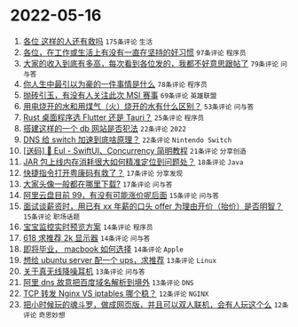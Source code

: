 # 2022-05-16

1. [各位 这样的人还有救吗](https://www.v2ex.com/t/853076) `175条评论` `生活`
1. [各位，在工作或生活上有没有一直在坚持的好习惯](https://www.v2ex.com/t/853078) `97条评论` `程序员`
1. [大家的收入到底有多高，每次看到各位发的，我都不好意思跟帖了](https://www.v2ex.com/t/853121) `79条评论` `问与答`
1. [你人生中最引以为豪的一件事情是什么](https://www.v2ex.com/t/853130) `78条评论` `程序员`
1. [抛砖引玉，有没有人关注此次 MSI 赛事](https://www.v2ex.com/t/853071) `69条评论` `英雄联盟`
1. [用电烧开的水和用煤气（火）烧开的水有什么区别？](https://www.v2ex.com/t/853079) `53条评论` `问与答`
1. [Rust 桌面程序选 Flutter 还是 Tauri？](https://www.v2ex.com/t/853174) `25条评论` `程序员`
1. [搭建这样的一个 db 网站是否犯法](https://www.v2ex.com/t/853221) `22条评论` `2022`
1. [DNS 给 switch 加速到底啥原理？](https://www.v2ex.com/t/853106) `22条评论` `Nintendo Switch`
1. [[送码] 🎉 Eul - SwiftUI、Concurrency 简明教程](https://www.v2ex.com/t/853068) `21条评论` `分享创造`
1. [JAR 包上线内存消耗很大如何精准定位到问题处？](https://www.v2ex.com/t/853200) `18条评论` `Java`
1. [快捷指令打开粤康码有救了？](https://www.v2ex.com/t/853207) `17条评论` `分享发现`
1. [大家头像一般都在哪里下载?](https://www.v2ex.com/t/853148) `17条评论` `问与答`
1. [阿里云盘目前 99，有没有可能涨价呢后面](https://www.v2ex.com/t/853204) `15条评论` `问与答`
1. [面试谈薪资时，用已有 xx 年薪的口头 offer 为理由开价（抬价）是否明智？](https://www.v2ex.com/t/853136) `15条评论` `职场话题`
1. [宝宝监控实时预览方案](https://www.v2ex.com/t/853234) `14条评论` `程序员`
1. [618 求推荐 2k 显示器](https://www.v2ex.com/t/853180) `14条评论` `问与答`
1. [即将毕业， macbook 如何选择](https://www.v2ex.com/t/853171) `14条评论` `Apple`
1. [想给 ubuntu server 配一个 ups，求推荐](https://www.v2ex.com/t/853195) `13条评论` `Linux`
1. [关于真无线降噪耳机](https://www.v2ex.com/t/853144) `13条评论` `问与答`
1. [阿里 dns 故意把百度域名解析到境外](https://www.v2ex.com/t/853091) `13条评论` `DNS`
1. [TCP 转发 Nginx VS iptables 哪个稳？](https://www.v2ex.com/t/853232) `12条评论` `NGINX`
1. [把小时候玩的魂斗罗，做成网页版，并且可以双人联机，会有人玩这个么](https://www.v2ex.com/t/853146) `12条评论` `奇思妙想`
